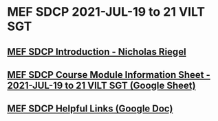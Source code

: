 #  MEF SDCP 2021-JUL-19 to 21 VILT SGT

## [MEF SDCP Introduction - Nicholas Riegel](https://docs.google.com/presentation/d/1dDd9z5g9wYJKA0nkQ3nePmTewDzV1EeT4feaJpl1iT0/edit?usp=sharing)

## [MEF SDCP Course Module Information Sheet - 2021-JUL-19 to 21 VILT SGT (Google Sheet)](https://docs.google.com/spreadsheets/d/1VxbMquzmVX6SxyoY2F71UEZ261upD1gdHKOBLIxeLq8/edit?usp=sharing)

## [MEF SDCP Helpful Links (Google Doc)](https://docs.google.com/document/d/1CEhzOy3CoO7A5GLpZ-TgOyks7mE6EZ4iq-6ft3hRnw0/edit?usp=sharing)
